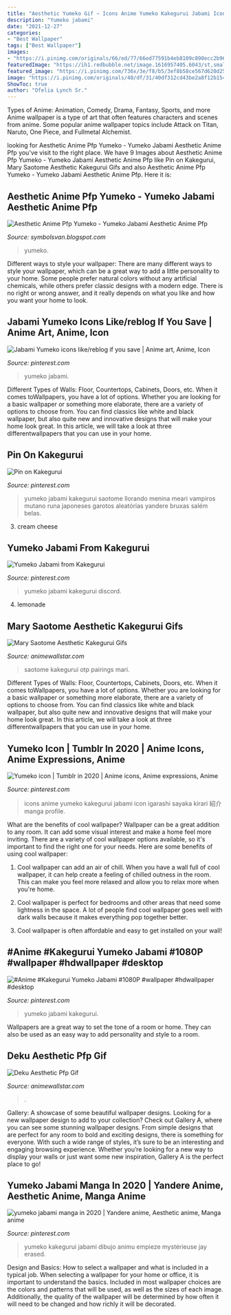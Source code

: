 ```yaml
---
title: "Aesthetic Yumeko Gif ~ Icons Anime Yumeko Kakegurui Jabami Icon Igarashi Sayaka Kirari 紹介 Manga Profile"
description: "Yumeko jabami"
date: "2021-12-27"
categories:
- "Best Wallpaper"
tags: ["Best Wallpaper"]
images:
- "https://i.pinimg.com/originals/66/ed/77/66ed77591b4eb8109c890ecc2b966391.gif"
featuredImage: "https://ih1.redbubble.net/image.1616957405.6043/st,small,507x507-pad,600x600,f8f8f8.jpg"
featured_image: "https://i.pinimg.com/736x/3e/f8/b5/3ef8b58ce567d620d25fb612215bd40e.jpg"
image: "https://i.pinimg.com/originals/40/df/31/40df312cd43be2a8f12b154afdd13249.jpg"
ShowToc: true
author: "Ofelia Lynch Sr."
---
```



Types of Anime: Animation, Comedy, Drama, Fantasy, Sports, and more
Anime wallpaper is a type of art that often features characters and scenes from anime. Some popular anime wallpaper topics include Attack on Titan, Naruto, One Piece, and Fullmetal Alchemist.

	

		
looking for Aesthetic Anime Pfp Yumeko - Yumeko Jabami Aesthetic Anime Pfp you've visit to the right place. We have 9 Images about Aesthetic Anime Pfp Yumeko - Yumeko Jabami Aesthetic Anime Pfp like Pin on Kakegurui, Mary Saotome Aesthetic Kakegurui Gifs and also Aesthetic Anime Pfp Yumeko - Yumeko Jabami Aesthetic Anime Pfp. Here it is:
		
    
## Aesthetic Anime Pfp Yumeko - Yumeko Jabami Aesthetic Anime Pfp

<img loading=lazy src="https://ih1.redbubble.net/image.1616957405.6043/st,small,507x507-pad,600x600,f8f8f8.jpg" onerror="this.onerror=null;this.src='https://tse2.mm.bing.net/th?id=OIP.qtbeTLMgHUNQKPoq25BS3AHaHa&amp;pid=15.1';" alt="Aesthetic Anime Pfp Yumeko - Yumeko Jabami Aesthetic Anime Pfp">

_Source: symbolsvan.blogspot.com_

>yumeko. 

	

Different ways to style your wallpaper:
There are many different ways to style your wallpaper, which can be a great way to add a little personality to your home. Some people prefer natural colors without any artificial chemicals, while others prefer classic designs with a modern edge. There is no right or wrong answer, and it really depends on what you like and how you want your home to look.

    
## Jabami Yumeko Icons Like/reblog If You Save | Anime Art, Anime, Icon

<img loading=lazy src="https://i.pinimg.com/736x/6f/4a/1e/6f4a1e7f6314c0cf402257d156bdb3d2.jpg" onerror="this.onerror=null;this.src='https://tse1.mm.bing.net/th?id=OIP.Uo2bfruiH9d3sxlwune6OQHaHa&amp;pid=15.1';" alt="Jabami Yumeko icons like/reblog if you save | Anime art, Anime, Icon">

_Source: pinterest.com_

>yumeko jabami. 

	

Different Types of Walls: Floor, Countertops, Cabinets, Doors, etc.
When it comes toWallpapers, you have a lot of options. Whether you are looking for a basic wallpaper or something more elaborate, there are a variety of options to choose from. You can find classics like white and black wallpaper, but also quite new and innovative designs that will make your home look great. In this article, we will take a look at three differentwallpapers that you can use in your home.

    
## Pin On Kakegurui

<img loading=lazy src="https://i.pinimg.com/736x/3e/f8/b5/3ef8b58ce567d620d25fb612215bd40e.jpg" onerror="this.onerror=null;this.src='https://tse4.mm.bing.net/th?id=OIP.PxnNr87ZMkbX-uGg0y1DXAHaGg&amp;pid=15.1';" alt="Pin on Kakegurui">

_Source: pinterest.com_

>yumeko jabami kakegurui saotome llorando menina meari vampiros mutano runa japoneses garotos aleatórias yandere bruxas salém belas. 

	

3. cream cheese 

    
## Yumeko Jabami From Kakegurui

<img loading=lazy src="https://i.pinimg.com/originals/0f/31/6a/0f316aa664bb4d0c93439cdc40dfb0cd.gif" onerror="this.onerror=null;this.src='https://tse3.mm.bing.net/th?id=OIP.FWIv5WnD254AP60hgEuvrwAAAA&amp;pid=15.1';" alt="Yumeko Jabami from Kakegurui">

_Source: pinterest.com_

>yumeko jabami kakegurui discord. 

	

4. lemonade 

    
## Mary Saotome Aesthetic Kakegurui Gifs

<img loading=lazy src="https://i.pinimg.com/originals/66/ed/77/66ed77591b4eb8109c890ecc2b966391.gif" onerror="this.onerror=null;this.src='https://tse1.mm.bing.net/th?id=OIP.px4gtYk6hsPnFC2k47LppgHaEn&amp;pid=15.1';" alt="Mary Saotome Aesthetic Kakegurui Gifs">

_Source: animewallstar.com_

>saotome kakegurui otp pairings mari. 

	

Different Types of Walls: Floor, Countertops, Cabinets, Doors, etc.
When it comes toWallpapers, you have a lot of options. Whether you are looking for a basic wallpaper or something more elaborate, there are a variety of options to choose from. You can find classics like white and black wallpaper, but also quite new and innovative designs that will make your home look great. In this article, we will take a look at three differentwallpapers that you can use in your home.

    
## Yumeko Icon | Tumblr In 2020 | Anime Icons, Anime Expressions, Anime

<img loading=lazy src="https://i.pinimg.com/736x/1f/26/97/1f2697a514077c0a37829499b878fa86.jpg" onerror="this.onerror=null;this.src='https://tse4.mm.bing.net/th?id=OIP.moaNGdqcZb1dJ7auDP5FmwAAAA&amp;pid=15.1';" alt="Yumeko icon | Tumblr in 2020 | Anime icons, Anime expressions, Anime">

_Source: pinterest.com_

>icons anime yumeko kakegurui jabami icon igarashi sayaka kirari 紹介 manga profile. 

	

What are the benefits of cool wallpaper?
Wallpaper can be a great addition to any room. It can add some visual interest and make a home feel more inviting. There are a variety of cool wallpaper options available, so it's important to find the right one for your needs. Here are some benefits of using cool wallpaper: 
1. Cool wallpaper can add an air of chill. When you have a wall full of cool wallpaper, it can help create a feeling of chilled outness in the room. This can make you feel more relaxed and allow you to relax more when you're home. 

2. Cool wallpaper is perfect for bedrooms and other areas that need some lightness in the space. A lot of people find cool wallpaper goes well with dark walls because it makes everything pop together better. 

3. Cool wallpaper is often affordable and easy to get installed on your wall!

    
## #Anime #Kakegurui Yumeko Jabami #1080P #wallpaper #hdwallpaper #desktop

<img loading=lazy src="https://i.pinimg.com/736x/1c/43/ee/1c43eee7c1cdfbe9a394144ed7c8c7e8.jpg" onerror="this.onerror=null;this.src='https://tse1.mm.bing.net/th?id=OIP.ILnGAHbNLmHJEMGaeIrrxgHaEc&amp;pid=15.1';" alt="#Anime #Kakegurui Yumeko Jabami #1080P #wallpaper #hdwallpaper #desktop">

_Source: pinterest.com_

>yumeko jabami kakegurui. 

	

Wallpapers are a great way to set the tone of a room or home. They can also be used as an easy way to add personality and style to a room.

    
## Deku Aesthetic Pfp Gif

<img loading=lazy src="https://i.pinimg.com/originals/fc/0f/e3/fc0fe31d69728ea0d8b1ab4c2b2d7291.gif" onerror="this.onerror=null;this.src='https://tse4.mm.bing.net/th?id=OIP.moTSRwCfMUic4_CNc0_XwQAAAA&amp;pid=15.1';" alt="Deku Aesthetic Pfp Gif">

_Source: animewallstar.com_

>. 

	

Gallery: A showcase of some beautiful wallpaper designs.
Looking for a new wallpaper design to add to your collection? Check out Gallery A, where you can see some stunning wallpaper designs. From simple designs that are perfect for any room to bold and exciting designs, there is something for everyone. With such a wide range of styles, it’s sure to be an interesting and engaging browsing experience. Whether you’re looking for a new way to display your walls or just want some new inspiration, Gallery A is the perfect place to go!





	
	
    
## Yumeko Jabami Manga In 2020 | Yandere Anime, Aesthetic Anime, Manga Anime

<img loading=lazy src="https://i.pinimg.com/originals/40/df/31/40df312cd43be2a8f12b154afdd13249.jpg" onerror="this.onerror=null;this.src='https://tse2.mm.bing.net/th?id=OIP.xeie6XO6FHnIpH72B_6ICgHaHa&amp;pid=15.1';" alt="yumeko jabami manga in 2020 | Yandere anime, Aesthetic anime, Manga anime">

_Source: pinterest.com_

>yumeko kakegurui jabami dibujo animu empieze mystérieuse jay erased. 

	

Design and Basics: How to select a wallpaper and what is included in a typical job.
When selecting a wallpaper for your home or office, it is important to understand the basics. Included in most wallpaper choices are the colors and patterns that will be used, as well as the sizes of each image. Additionally, the quality of the wallpaper will be determined by how often it will need to be changed and how richly it will be decorated.

